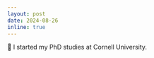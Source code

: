 ```yaml
---
layout: post
date: 2024-08-26
inline: true
---
```


:baby_chick: I started my PhD studies at Cornell University.
